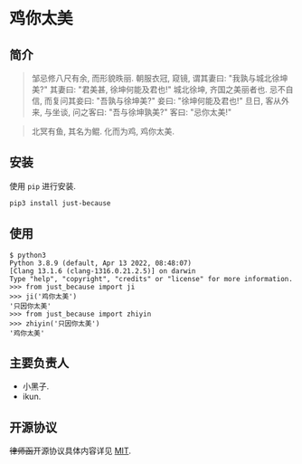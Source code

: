 # 鸡你太美

## 简介

> 邹忌修八尺有余, 而形貌昳丽. 朝服衣冠, 窥镜, 谓其妻曰: "我孰与城北徐坤美?" 其妻曰: "君美甚, 徐坤何能及君也!" 城北徐坤, 齐国之美丽者也. 忌不自信, 而复问其妾曰: "吾孰与徐坤美?" 妾曰: "徐坤何能及君也!" 旦日, 客从外来, 与坐谈, 问之客曰: "吾与徐坤孰美?" 客曰: "忌你太美!"

> 北冥有鱼, 其名为鲲. 化而为鸡, 鸡你太美.

## 安装

使用 `pip` 进行安装.

``` bash
pip3 install just-because
```

## 使用

``` text
$ python3
Python 3.8.9 (default, Apr 13 2022, 08:48:07)
[Clang 13.1.6 (clang-1316.0.21.2.5)] on darwin
Type "help", "copyright", "credits" or "license" for more information.
>>> from just_because import ji
>>> ji('鸡你太美')
'只因你太美'
>>> from just_because import zhiyin
>>> zhiyin('只因你太美')
'鸡你太美'
```

## 主要负责人

- 小黑子.
- ikun.

## 开源协议

<s>律师函</s>开源协议具体内容详见 [MIT](LICENSE).
